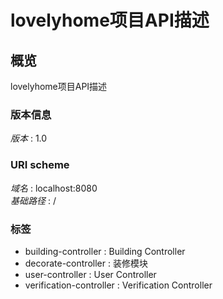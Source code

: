 # lovelyhome项目API描述


<a name="overview"></a>
## 概览
lovelyhome项目API描述


### 版本信息
*版本* : 1.0


### URI scheme
*域名* : localhost:8080  
*基础路径* : /


### 标签

* building-controller : Building Controller
* decorate-controller : 装修模块
* user-controller : User Controller
* verification-controller : Verification Controller



